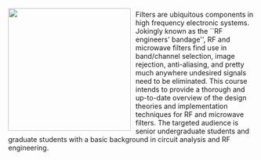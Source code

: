 <img src="/images/eec289n.jpg" width="250px" style="float:left; margin-top:10px; margin-right:10px;">

Filters are ubiquitous components in high frequency electronic systems. Jokingly known as the ``RF engineers' bandage'', RF and microwave filters find use in band/channel selection, image rejection, anti-aliasing, and pretty much anywhere undesired signals need to be eliminated. This course intends to provide a thorough and up-to-date overview of the design theories and implementation techniques for RF and microwave filters. The targeted audience is senior undergraduate students and graduate students with a basic background in circuit analysis and RF engineering. 
